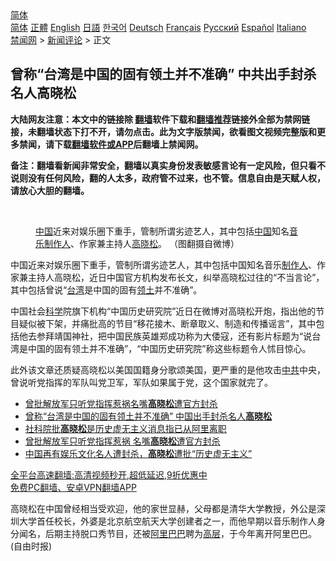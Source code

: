  <!-- 面包屑导航 --> <div class="breadcrumb"><!-- GTranslate: https://gtranslate.io/ -->  <div class="switcher notranslate">  <div class="selected">  <a href="#" onclick="return false;"> 简体</a>  </div>  <div class="option">  <a href="https://www.bannedbook.org" onclick="doGTranslate('zh-CN|zh-CN');jQuery('div.switcher div.selected a').html(jQuery(this).html());return false;" title="简体中文" class="nturl selected"> 简体</a>  <a href="https://www.bannedbook.org/zh-tw/" onclick="doGTranslate('zh-CN|zh-TW');jQuery('div.switcher div.selected a').html(jQuery(this).html());return false;" title="繁體中文" class="nturl"> 正體</a>  <a href="https://www.bannedbook.org/en/" onclick="doGTranslate('zh-CN|en');jQuery('div.switcher div.selected a').html(jQuery(this).html());return false;" title="English" class="nturl"> English</a>  <a href="https://www.bannedbook.org/ja/" onclick="doGTranslate('zh-CN|ja');jQuery('div.switcher div.selected a').html(jQuery(this).html());return false;" title="日本語" class="nturl"> 日語</a>  <a href="https://www.bannedbook.org/ko/" onclick="doGTranslate('zh-CN|ko');jQuery('div.switcher div.selected a').html(jQuery(this).html());return false;" title="한국어" class="nturl"> 한국어</a>  <a href="https://www.bannedbook.org/de/" onclick="doGTranslate('zh-CN|de');jQuery('div.switcher div.selected a').html(jQuery(this).html());return false;" title="Deutsch" class="nturl"> Deutsch</a>  <a href="https://www.bannedbook.org/fr/" onclick="doGTranslate('zh-CN|fr');jQuery('div.switcher div.selected a').html(jQuery(this).html());return false;" title="Français" class="nturl"> Français</a>  <a href="https://www.bannedbook.org/ru/" onclick="doGTranslate('zh-CN|ru');jQuery('div.switcher div.selected a').html(jQuery(this).html());return false;" title="Русский" class="nturl"> Русский</a>  <a href="https://www.bannedbook.org/es/" onclick="doGTranslate('zh-CN|es');jQuery('div.switcher div.selected a').html(jQuery(this).html());return false;" title="Español" class="nturl"> Español</a>  <a href="https://www.bannedbook.org/it/" onclick="doGTranslate('zh-CN|it');jQuery('div.switcher div.selected a').html(jQuery(this).html());return false;" title="Italiano" class="nturl"> Italiano</a>  </div>  </div>      <div class='breadcrumb-sub'><!-- Breadcrumb NavXT 6.3.0 --> <a href="https://www.bannedbook.org/" class="home">禁闻网</a> &gt; <a href="https://www.bannedbook.org/bnews/comments/" class="category">新闻评论</a> &gt; 正文</div></div><h2>曾称“台湾是中国的固有领土并不准确” 中共出手封杀名人高晓松</h2> <p class="notice"><b>大陆网友注意：本文中的链接除 <a href="https://github.com/bannedbook/fanqiang" >翻墙</a>软件下载和<a href="https://github.com/killgcd/justmysocks/blob/master/README.md">翻墙推荐</a>链接外全部为禁网链接，未翻墙状态下打不开，请勿点击。此为文字版禁闻，欲看图文视频完整版和更多禁闻，请下载<a href="https://github.com/bannedbook/fanqiang">翻墙软件或APP</a>后翻墙上禁闻网。</p><p>备注：翻墙看新闻非常安全，翻墙以真实身份发表敏感言论有一定风险，但只看不说则没有任何风险，翻的人太多，政府管不过来，也不管。信息自由是天赋人权，请放心大胆的翻墙。</b></p>  <div class="entry"> <br /> <figure><a href="https://i2.wp.com/upload-images-bucket-v64rleca837do.s3.eu-west-1.amazonaws.com/wp-content/uploads/2021/09/01110821/php6sAbHF.jpg?fit=480%2C370&#038;ssl=1" data-caption=" 中国近来对娱乐圈下重手，管制所谓劣迹艺人，其中包括中国知名音乐制作人、作家兼主持人高晓松。 （图翻摄自微博）"></a><figcaption class="wp-caption-text"> <span class='wp_keywordlink_affiliate'><a href="https://www.bannedbook.org/" title="中国" target="_blank">中国</a></span>近来对娱乐圈下重手，管制所谓劣迹艺人，其中包括<a href="https://www.bannedbook.org/bnews/tag/%E4%B8%AD%E5%9B%BD/" class="st_tag internal_tag" rel="tag" title="标签 中国 下的日志">中国</a>知名<a href="https://www.bannedbook.org/bnews/tag/%E9%9F%B3%E4%B9%90%E5%88%B6%E4%BD%9C%E4%BA%BA/" class="st_tag internal_tag" rel="tag" title="标签 音乐制作人 下的日志">音乐制作人</a>、作家兼主持人<a href="https://www.bannedbook.org/bnews/tag/%e9%ab%98%e6%99%93%e6%9d%be/" class="st_tag internal_tag" rel="tag" title="标签 高晓松 下的日志">高晓松</a>。 （图翻摄自微博）</figcaption></figure> <p>中国近来对娱乐圈下重手，管制所谓劣迹艺人，其中包括中国知名音乐<a href="https://www.bannedbook.org/bnews/tag/%E5%88%B6%E4%BD%9C%E4%BA%BA/" class="st_tag internal_tag" rel="tag" title="标签 制作人 下的日志">制作人</a>、作家兼主持人高晓松，近日中国官方机构发布长文，纠举高晓松过往的“不当言论”，其中包括曾说“<a href="https://www.bannedbook.org/bnews/tag/%e5%8f%b0%e6%b9%be/" class="st_tag internal_tag" rel="tag" title="标签 台湾 下的日志">台湾</a>是中国的固有<a href="https://www.bannedbook.org/bnews/tag/%E9%A2%86%E5%9C%9F/" class="st_tag internal_tag" rel="tag" title="标签 领土 下的日志">领土</a>并不准确”。</p> <p>中国社会<span class='wp_keywordlink'><a href="https://www.bannedbook.org/forum11/topic309.html" title="禁片：“科学”的棍子" target="_blank">科学</a></span>院旗下机构“中国历史研究院”近日在微博对高晓松开炮，指出他的节目疑似被下架，并痛批高的节目“移花接木、断章取义、制造和传播谣言”，其中包括他去参拜靖国神社，把中国民族英雄郑成功称为大倭寇，还有影片标题为“说台湾是中国的固有领土并不准确”，“中国历史研究院”称这些标题令人怵目惊心。</p>  <p>此外该文章还质疑高晓松以美国国籍身分歌颂美国，更严重的是他攻击<a href="https://www.bannedbook.org/bnews/tag/%e4%b8%ad%e5%85%b1/" class="st_tag internal_tag" rel="tag" title="标签 中共 下的日志">中共</a>中央，曾说听党指挥的军队叫党卫军，军队如果属于党，这个国家就完了。</p> <ul class='op-related-articles' title='相关阅读'> <li><a href='https://www.bannedbook.org/bnews/baitai/20210901/1617215.html' target='_blank'>曾批解放军只听党指挥惹祸名嘴<b>高晓松</b>遭官方封杀</a></li> <li><a href='https://www.bannedbook.org/bnews/comments/20210901/1617159.html' target='_blank'>曾称“台湾是中国的固有领土并不准确” 中国出手封杀名人<b>高晓松</b></a></li> <li><a href='https://www.bannedbook.org/bnews/headline/20210901/1617149.html' target='_blank'>社科院批<b>高晓松</b>是历史虚无主义消息指已从阿里离职</a></li> <li><a href='https://www.bannedbook.org/bnews/headline/20210901/1617126.html' target='_blank'>曾批解放军只听党指挥惹祸 名嘴<b>高晓松</b>遭官方封杀</a></li> <li><a href='https://www.bannedbook.org/bnews/baitai/20210901/1617065.html' target='_blank'>中国再有娱乐文化名人遭封杀，<b>高晓松</b>遭批“历史虚无主义”</a></li> </ul> <p class="texttj"> <a href="https://github.com/bannedbook/fanqiang/wiki/V2ray%E6%9C%BA%E5%9C%BA" target="_blank">全平台高速翻墙:高清视频秒开,超低延迟,9折优惠中</a><br/> <a href="https://github.com/bannedbook/fanqiang/wiki/%E7%A6%81%E9%97%BB%E7%BD%91%E5%AE%89%E5%8D%93%E7%BF%BB%E5%A2%99%E6%96%B0%E9%97%BBAPP" target="_blank">免费PC翻墙、安卓VPN翻墙APP</a></p> <p>高晓松在中国曾经相当受欢迎，他的家世显赫，父母都是清华大学教授，外公是深圳大学首任校长，外婆是北京航空航天大学创建者之一，而他早期以音乐制作人身分闻名，后期主持脱口秀节目，还被<a href="https://www.bannedbook.org/bnews/tag/%e9%98%bf%e9%87%8c%e5%b7%b4%e5%b7%b4/" class="st_tag internal_tag" rel="tag" title="标签 阿里巴巴 下的日志">阿里巴巴</a>聘为<span class='wp_keywordlink_affiliate'><a href="https://www.bannedbook.org/bnews/ccpdope/" title="中共高层内幕" target="_blank">高层</a></span>，于今年离开阿里巴巴。 (自由时报)</p><a name='sharetosocial'></a>  <div style="margin-bottom:5px;padding-bottom:5px;clear:both"> <div id="archive-pix-1" class="banner-ads"> <!-- AuctionX Display platform tag START --> <div id="26318x728x90x621x_ADSLOT2" clicktrack="%%CLICK_URL_ESC%%"></div> <!-- AuctionX Display platform tag END --> </div> <div id="archive-pix-2" class="banner-ads"> <!-- AuctionX Display platform tag START --> <div id="26315x300x250x621x_ADSLOT2" clicktrack="%%CLICK_URL_ESC%%"></div> <!-- AuctionX Display platform tag END --> </div> </div>  <div id="archive-pix-1" class="banner-ads"> <!-- AuctionX Display platform tag START --> <div id="26318x728x90x621x_ADSLOT3" clicktrack="%%CLICK_URL_ESC%%"></div> <!-- AuctionX Display platform tag END --> </div> </div><!--END ENTRY--> 